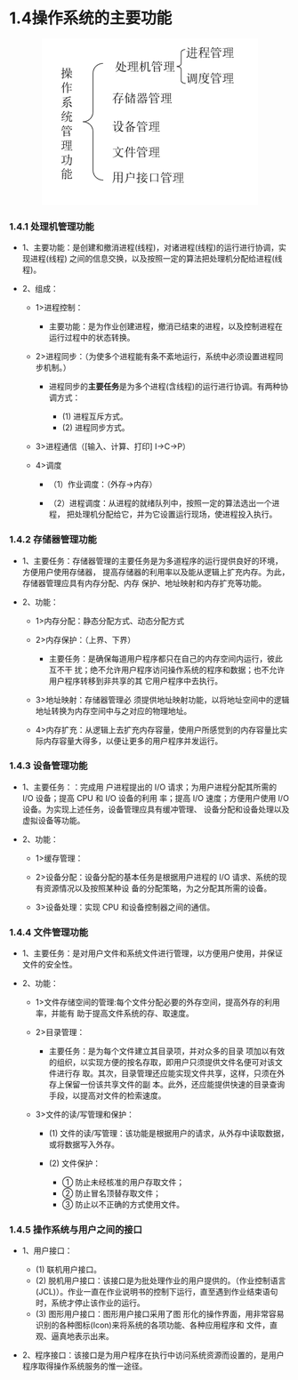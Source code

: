 # 1.4操作系统的主要功能

<div align="center"><img src="./img/操作系统的主要功能.png"/></div>

### 1.4.1 处理机管理功能 

* 1、主要功能：是创建和撤消进程(线程)，对诸进程(线程)的运行进行协调，实现进程(线程) 之间的信息交换，以及按照一定的算法把处理机分配给进程(线程)。 
 
* 2、组成：

  * 1>进程控制：
  
    * 主要功能：是为作业创建进程，撤消已结束的进程，以及控制进程在运行过程中的状态转换。

  * 2>进程同步：（为使多个进程能有条不紊地运行，系统中必须设置进程同步机制。）
  
    * 进程同步的**主要任务**是为多个进程(含线程)的运行进行协调。有两种协调方式： 
    
        * (1) 进程互斥方式。
        * (2) 进程同步方式。

  * 3>进程通信（[输入、计算、打印] I->C->P）

  * 4>调度
  
    * （1）作业调度：（外存->内存）
    
    * （2）进程调度：从进程的就绪队列中，按照一定的算法选出一个进程， 把处理机分配给它，并为它设置运行现场，使进程投入执行。

### 1.4.2 存储器管理功能

* 1、主要任务：存储器管理的主要任务是为多道程序的运行提供良好的环境，方便用户使用存储器， 提高存储器的利用率以及能从逻辑上扩充内存。为此，存储器管理应具有内存分配、内存 保护、地址映射和内存扩充等功能。 

* 2、功能：

  * 1>内存分配：静态分配方式、动态分配方式
  
  * 2>内存保护：（上界、下界）
  
    * 主要任务：是确保每道用户程序都只在自己的内存空间内运行，彼此互不干 扰；绝不允许用户程序访问操作系统的程序和数据；也不允许用户程序转移到非共享的其 它用户程序中去执行。 

  * 3>地址映射：存储器管理必 须提供地址映射功能，以将地址空间中的逻辑地址转换为内存空间中与之对应的物理地址。 
  
  * 4>内存扩充：从逻辑上去扩充内存容量，使用户所感觉到的内存容量比实际内存容量大得多，以便让更多的用户程序并发运行。

### 1.4.3 设备管理功能 

* 1、主要任务：：完成用 户进程提出的 I/O 请求；为用户进程分配其所需的 I/O 设备；提高 CPU 和 I/O 设备的利用 率；提高 I/O 速度；方便用户使用 I/O 设备。为实现上述任务，设备管理应具有缓冲管理、 设备分配和设备处理以及虚拟设备等功能。 

* 2、功能：

  * 1>缓存管理：
  
  * 2>设备分配：设备分配的基本任务是根据用户进程的 I/O 请求、系统的现有资源情况以及按照某种设 备的分配策略，为之分配其所需的设备。

  * 3>设备处理：实现 CPU 和设备控制器之间的通信。

### 1.4.4 文件管理功能 

* 1、主要任务：是对用户文件和系统文件进行管理，以方便用户使用，并保证文件的安全性。

* 2、功能：

  * 1>文件存储空间的管理:每个文件分配必要的外存空间，提高外存的利用率，并能有 助于提高文件系统的存、取速度。
  
  * 2>目录管理：
  
      * 主要任务：是为每个文件建立其目录项，并对众多的目录 项加以有效的组织，以实现方便的按名存取，即用户只须提供文件名便可对该文件进行存 取。其次，目录管理还应能实现文件共享，这样，只须在外存上保留一份该共享文件的副 本。此外，还应能提供快速的目录查询手段，以提高对文件的检索速度。 
      
  * 3>文件的读/写管理和保护：
  
    * (1) 文件的读/写管理：该功能是根据用户的请求，从外存中读取数据，或将数据写入外存。
    * (2) 文件保护：
    
        * ① 防止未经核准的用户存取文件； 
        * ② 防止冒名顶替存取文件； 
        * ③ 防止以不正确的方式使用文件。 

### 1.4.5 操作系统与用户之间的接口

* 1、用户接口：

    * (1) 联机用户接口。
    * (2) 脱机用户接口：该接口是为批处理作业的用户提供的。（作业控制语言(JCL)）。作业一直在作业说明书的控制下运行，直至遇到作业结束语句时，系统才停止该作业的运行。 
    * (3) 图形用户接口：图形用户接口采用了图 形化的操作界面，用非常容易识别的各种图标(Icon)来将系统的各项功能、各种应用程序和 文件，直观、逼真地表示出来。

* 2、程序接口：该接口是为用户程序在执行中访问系统资源而设置的，是用户程序取得操作系统服务的惟一途径。






































